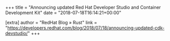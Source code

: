 +++
title = "Announcing updated Red Hat Developer Studio and Container Development Kit"
date = "2018-07-18T16:14:21+00:00"

[extra]
author = "RedHat Blog » Rust"
link = "https://developers.redhat.com/blog/2018/07/18/announcing-updated-cdk-devstudio/"
+++
